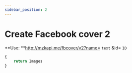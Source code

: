 ```yaml
---
sidebar_position: 2
---
```

# Create Facebook cover 2


**Use: **http://mzkapi.me/fbcover/v2?name= `text` &id= `ID`

```jsx title="http://mzkapi.me/fbcover/v2?name=<MạnhICT>&id=5&subname=MạnhG"
{
    return Images
}
```
